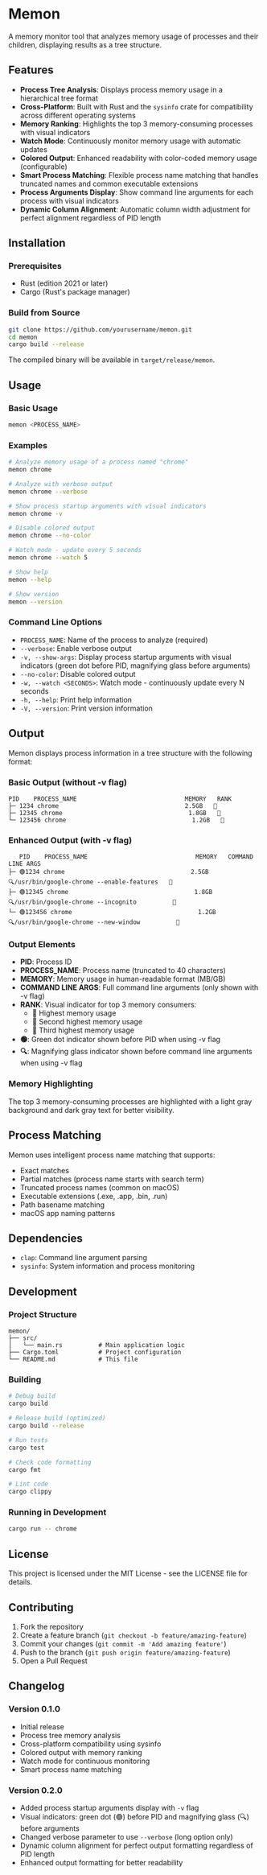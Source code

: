 # Memon

A memory monitor tool that analyzes memory usage of processes and their children, displaying results as a tree structure.

## Features

- **Process Tree Analysis**: Displays process memory usage in a hierarchical tree format
- **Cross-Platform**: Built with Rust and the `sysinfo` crate for compatibility across different operating systems
- **Memory Ranking**: Highlights the top 3 memory-consuming processes with visual indicators
- **Watch Mode**: Continuously monitor memory usage with automatic updates
- **Colored Output**: Enhanced readability with color-coded memory usage (configurable)
- **Smart Process Matching**: Flexible process name matching that handles truncated names and common executable extensions
- **Process Arguments Display**: Show command line arguments for each process with visual indicators
- **Dynamic Column Alignment**: Automatic column width adjustment for perfect alignment regardless of PID length

## Installation

### Prerequisites

- Rust (edition 2021 or later)
- Cargo (Rust's package manager)

### Build from Source

```bash
git clone https://github.com/yourusername/memon.git
cd memon
cargo build --release
```

The compiled binary will be available in `target/release/memon`.

## Usage

### Basic Usage

```bash
memon <PROCESS_NAME>
```

### Examples

```bash
# Analyze memory usage of a process named "chrome"
memon chrome

# Analyze with verbose output
memon chrome --verbose

# Show process startup arguments with visual indicators
memon chrome -v

# Disable colored output
memon chrome --no-color

# Watch mode - update every 5 seconds
memon chrome --watch 5

# Show help
memon --help

# Show version
memon --version
```

### Command Line Options

- `PROCESS_NAME`: Name of the process to analyze (required)
- `--verbose`: Enable verbose output
- `-v, --show-args`: Display process startup arguments with visual indicators (green dot before PID, magnifying glass before arguments)
- `--no-color`: Disable colored output
- `-w, --watch <SECONDS>`: Watch mode - continuously update every N seconds
- `-h, --help`: Print help information
- `-V, --version`: Print version information

## Output

Memon displays process information in a tree structure with the following format:

### Basic Output (without -v flag)

```
PID    PROCESS_NAME                              MEMORY   RANK
├─ 1234 chrome                                   2.5GB   🥇
├─ 12345 chrome                                   1.8GB   🥈
└─ 123456 chrome                                   1.2GB   🥉
```

### Enhanced Output (with -v flag)

```
   PID    PROCESS_NAME                              MEMORY   COMMAND LINE ARGS
├─ 🟢1234 chrome                                   2.5GB   🔍/usr/bin/google-chrome --enable-features   🥇
├─ 🟢12345 chrome                                   1.8GB   🔍/usr/bin/google-chrome --incognito          🥈
└─ 🟢123456 chrome                                   1.2GB   🔍/usr/bin/google-chrome --new-window          🥉
```

### Output Elements

- **PID**: Process ID
- **PROCESS_NAME**: Process name (truncated to 40 characters)
- **MEMORY**: Memory usage in human-readable format (MB/GB)
- **COMMAND LINE ARGS**: Full command line arguments (only shown with -v flag)
- **RANK**: Visual indicator for top 3 memory consumers:
  - 🥇 Highest memory usage
  - 🥈 Second highest memory usage
  - 🥉 Third highest memory usage
- **🟢**: Green dot indicator shown before PID when using -v flag
- **🔍**: Magnifying glass indicator shown before command line arguments when using -v flag

### Memory Highlighting

The top 3 memory-consuming processes are highlighted with a light gray background and dark gray text for better visibility.

## Process Matching

Memon uses intelligent process name matching that supports:

- Exact matches
- Partial matches (process name starts with search term)
- Truncated process names (common on macOS)
- Executable extensions (.exe, .app, .bin, .run)
- Path basename matching
- macOS app naming patterns

## Dependencies

- `clap`: Command line argument parsing
- `sysinfo`: System information and process monitoring

## Development

### Project Structure

```
memon/
├── src/
│   └── main.rs          # Main application logic
├── Cargo.toml           # Project configuration
└── README.md            # This file
```

### Building

```bash
# Debug build
cargo build

# Release build (optimized)
cargo build --release

# Run tests
cargo test

# Check code formatting
cargo fmt

# Lint code
cargo clippy
```

### Running in Development

```bash
cargo run -- chrome
```

## License

This project is licensed under the MIT License - see the LICENSE file for details.

## Contributing

1. Fork the repository
2. Create a feature branch (`git checkout -b feature/amazing-feature`)
3. Commit your changes (`git commit -m 'Add amazing feature'`)
4. Push to the branch (`git push origin feature/amazing-feature`)
5. Open a Pull Request

## Changelog

### Version 0.1.0

- Initial release
- Process tree memory analysis
- Cross-platform compatibility using sysinfo
- Colored output with memory ranking
- Watch mode for continuous monitoring
- Smart process name matching

### Version 0.2.0

- Added process startup arguments display with `-v` flag
- Visual indicators: green dot (🟢) before PID and magnifying glass (🔍) before arguments
- Changed verbose parameter to use `--verbose` (long option only)
- Dynamic column alignment for perfect output formatting regardless of PID length
- Enhanced output formatting for better readability